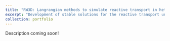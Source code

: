 ```yaml
---
title: "RW3D: Langrangian methods to simulate reactive transport in heterogeneous aquifers"
excerpt: "Development of stable solutions for the reactive transport under complex conditions using particle tracking methods<br/><img src='/images/scheme_MRMT_Rx.png'>"
collection: portfolio
---
```


Description coming soon!
